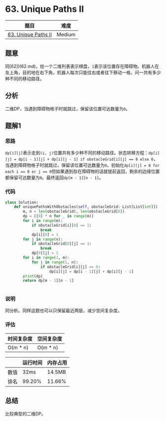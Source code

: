 # 63. Unique Paths II

| 题目 | 难度 |
| ---- | ---- |
| [63. Unique Paths II](https://leetcode.com/problems/unique-paths-ii/) | Medium |

## 题意

同[62])(62.md)，给一个二维列表表示棋盘，`1`表示该位置存在障碍物。机器人在左上角，目的地在右下角，机器人每次只能往右或者往下移动一格，问一共有多少种不同的移动路径。

## 分析

二维DP，当遇到障碍物格子时就跳过，保留该位置可达数量为`0`。

## 题解1

### 思路

`dp[i][j]`表示走到`(i, j)`位置共有多少种不同的移动路径。状态转移方程：`dp[i][j] = dp[i - 1][j] + dp[i][j - 1] if obstacleGrid[i][j] == 0 else 0`，当遇到障碍物格子时就跳过，保留该位置可达数量为`0`。初始化`dp[i][j] = 0 for each i == 0 or j == 0`但如果遇到存在障碍物的话就提前返回，剩余的边缘位置都保留可达数量为`0`。最终返回`dp[m - 1][n - 1]`。

### 代码

```python
class Solution:
    def uniquePathsWithObstacles(self, obstacleGrid: List[List[int]]) -> int:
        m, n = len(obstacleGrid), len(obstacleGrid[0])
        dp = [[0] * n for _ in range(m)]
        for i in range(m):
            if obstacleGrid[i][0] == 1:
                break
            dp[i][0] = 1
        for j in range(n):
            if obstacleGrid[0][j] == 1:
                break
            dp[0][j] = 1
        for i in range(1, m):
            for j in range(1, n):
                if obstacleGrid[i][j] == 0:
                    dp[i][j] = dp[i - 1][j] + dp[i][j - 1]
        print(dp)
        return dp[m - 1][n - 1]
            
```

### 说明

同分析。同样这题也可以只保留最近两层，减少空间复杂度。

### 评估

| 时间复杂度 | 空间复杂度 |
| ---- | ---- |
| O(m * n) | O(m * n) |

| | 运行时间 | 内存占用 |
| ---- | ---- | ---- |
| 数值 | 32ms | 14.5MB |
| 排名 | 99.20% | 11.66% |

## 总结

比较典型的二维DP。
